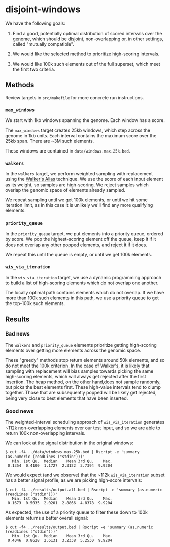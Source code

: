 # disjoint-windows

We have the following goals:

1. Find a good, potentially optimal distribution of scored intervals over the genome, which should be disjoint, non-overlapping or, in other settings, called "mutually compatible".

2. We would like the selected method to prioritize high-scoring intervals.

3. We would like 100k such elements out of the full superset, which meet the first two criteria.

## Methods

Review targets in `src/makefile` for more concrete run instructions.

### `max_windows`

We start with 1kb windows spanning the genome. Each window has a score.

The `max_windows` target creates 25kb windows, which step across the genome in 1kb units. Each interval contains the maximum score over the 25kb span. There are ~3M such elements.

These windows are contained in `data/windows.max.25k.bed`.

### `walkers`

In the `walkers` target, we perform weighted sampling with replacement using the [Walker's Alias](https://en.wikipedia.org/wiki/Alias_method) technique. We use the score of each input element as its weight, so samples are high-scoring. We reject samples which overlap the genomic space of elements already sampled.

We repeat sampling until we get 100k elements, or until we hit some iteration limit, as in this case it is unlikely we'll find any more qualifying elements.

### `priority_queue`

In the `priority_queue` target, we put elements into a priority queue, ordered by score. We pop the highest-scoring element off the queue, keep it if it does not overlap any other popped elements, and reject it if it does. 

We repeat this until the queue is empty, or until we get 100k elements.

### `wis_via_iteration`

In the `wis_via_iteration` target, we use a dynamic programming approach to build a list of high-scoring elements which do not overlap one another.

The locally optimal path contains elements which do not overlap. If we have more than 100k such elements in this path, we use a priority queue to get the top-100k such elements.

## Results

### Bad news

The `walkers` and `priority_queue` elements prioritize getting high-scoring elements over getting more elements across the genomic space. 

These "greedy" methods stop return elements around 50k elements, and so do not meet the 100k criterion. In the case of Walker's, it is likely that sampling with replacement will bias samples towards picking the same high-scoring elements, which will always get rejected after the first insertion. The heap method, on the other hand,does not sample randomly, but picks the best elements first. These high-value intervals tend to clump together. Those that are subsequently popped will be likely get rejected, being very close to best elements that have been inserted.

### Good news

The weighted-interval scheduling approach of `wis_via_iteration` generates ~112k non-overlapping elements over our test input, and so we are able to return 100k non-overlapping intervals.

We can look at the signal distribution in the original windows:

```
$ cut -f4 ../data/windows.max.25k.bed | Rscript -e 'summary (as.numeric (readLines ("stdin")))'
   Min. 1st Qu.  Median    Mean 3rd Qu.    Max. 
 0.1354  0.4100  1.1727  2.3122  3.7394  9.9204 
```

We would expect (and we observe) that the ~112k `wis_via_iteration` subset has a better signal profile, as we are picking high-score intervals:

```
$ cut -f4 ../results/output.all.bed | Rscript -e 'summary (as.numeric (readLines ("stdin")))'
   Min. 1st Qu.  Median    Mean 3rd Qu.    Max. 
 0.1673  0.5035  2.0201  2.8866  4.8378  9.9204 
```

As expected, the use of a priority queue to filter these down to 100k elements returns a better overall signal:

```
$ cut -f4 ../results/output.bed | Rscript -e 'summary (as.numeric (readLines ("stdin")))'
   Min. 1st Qu.  Median    Mean 3rd Qu.    Max. 
 0.4046  0.8628  2.6131  3.2338  5.2530  9.9204 
```